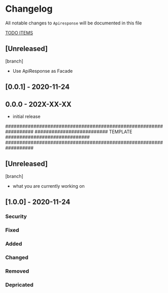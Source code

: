 # Changelog

All notable changes to `Apiresponse` will be documented in this file

[TODO ITEMS](./docs/todo.md)

## [Unreleased] 
[branch]
- Use ApiResponse as Facade

 
## [0.0.1] - 2020-11-24


## 0.0.0 - 202X-XX-XX

- initial release

##################################################################
########################## TEMPLATE ##############################
##################################################################

## [Unreleased] 
[branch]
- what you are currently working on
 
## [1.0.0] - 2020-11-24

### Security

### Fixed

### Added

### Changed

### Removed

### Depricated
